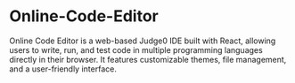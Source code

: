 # Online-Code-Editor
Online Code Editor is a web-based Judge0 IDE built with React, allowing users to write, run, and test code in multiple programming languages directly in their browser. It features customizable themes, file management, and a user-friendly interface.

